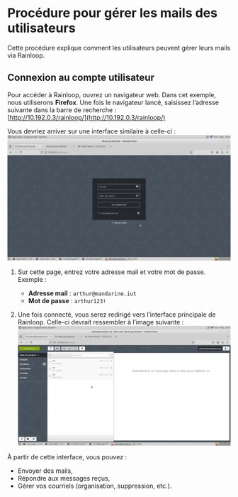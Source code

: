 # Procédure pour gérer les mails des utilisateurs

Cette procédure explique comment les utilisateurs peuvent gérer leurs mails via Rainloop.

## Connexion au compte utilisateur

Pour accéder à Rainloop, ouvrez un navigateur web. Dans cet exemple, nous utiliserons **Firefox**. Une fois le navigateur lancé, saisissez l’adresse suivante dans la barre de recherche :  
[http://10.192.0.3/rainloop/](http://10.192.0.3/rainloop/)

Vous devriez arriver sur une interface similaire à celle-ci :  
![Interface de connexion de Rainloop pour les utilisateurs](../photos/rainloop-user/Login.png)

1. Sur cette page, entrez votre adresse mail et votre mot de passe.  
   Exemple :  
   - **Adresse mail** : `arthur@mandarine.iut`  
   - **Mot de passe** : `arthur123!`

2. Une fois connecté, vous serez redirigé vers l’interface principale de Rainloop. Celle-ci devrait ressembler à l’image suivante :  
![Interface de l'utilisateur dans Rainloop](../photos/rainloop-user/interface.png)

À partir de cette interface, vous pouvez :  
- Envoyer des mails,  
- Répondre aux messages reçus,  
- Gérer vos courriels (organisation, suppression, etc.).
